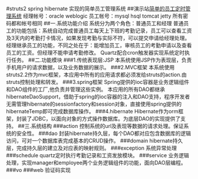 #struts2 spring hibernate 实现的简单员工管理系统
##演示站[简单的员工定时管理系统](http://java.licyun.com/hrSystem/)
    经理帐号：oracle weblogic
    员工帐号：mysql hsql tomcat jetty
    所有密码都和帐号相同
##一.系统功能介绍
    系统分为两个角色：普通员工和经理
    普通员工的功能包括：系统自动完成普通员工每天上下班的考勤记录，员工可以查看工资及3天内的考勤打卡情况，如果发现考勤与实际不符，可以提交申请给经理处理。
    经理继承员工的功能，不同之处在于：能增加员工，审核员工的考勤申请以及查看员工的工资。但经理不能申请考勤修改。
    Quartz配合cron触发器实现系统定时执行任务。
##二.功能模块
  ###1.传统表现层:JSP
    本系统使用JSP作为表现层，负责手机用户的请求数据，以及业务数据的展示。
  ###2.MVC框架
    本系统使用struts2.2作为mvc框架，本应用中所有的应用请求都必须发给struts的action.由struts控制处理和转发。
  ###3.spring框架
    Spring提供的ioc容器是业务逻辑组件和DAO组件的工厂,他负责并管理这些实例。
    本应用的所有DAO都继承hibernateDaoSupport，借助于spring的ioc容器的注入和DAO支持，程序开发者无需管理hibernate的sessionfactory和session对象，直接使用spring提供的hibernateTemp即可完成数据库操作。
  ###4.hibernate
    Hibernate作为orm框架，封装了JDBC，以面向对象的方式操作数据库。为底层DAO的实现提供了支持。
##三.系统结构
  ###action
    控制系统的url及表现等数据的请求处理。保证系统的安全性。
  ###dao 
    封装hibernate持久层，每个DAO都对应包含数据库的逻辑访问，可对一个数据库表完成基本的CRUD操作。
  ###domain
    hibernate持久层，完成持久层的建立及对应表的映射规则。
  ###exception
    系统异常处理
  ###schedule
    quartz定时执行考勤记录和工资发放模块。
  ###service
    业务逻辑处理，实现manager和employee两个业务逻辑组件的功能，面向DAO层编程。
  ###vo
  ###web
    验证码实现
